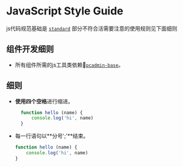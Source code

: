 # JavaScript Style Guide
js代码规范基础是
[`standard`](https://github.com/standard/standard/blob/master/docs/RULES-zhcn.md)
部分不符合活需要注意的使用规则见下面细则

## 组件开发细则
* 所有组件所需的js工具类依赖[`pcadmin-base`](https://github.com/ksc-fx/pcadmin-base)。


## 细则

* **使用四个空格**进行缩进。

  ```js
    function hello (name) {
        console.log('hi', name)
    }
  ```
* 每一行语句以**分号';'**结束。

    ```js
    function hello (name) {
        console.log('hi', name)
    }
    ```